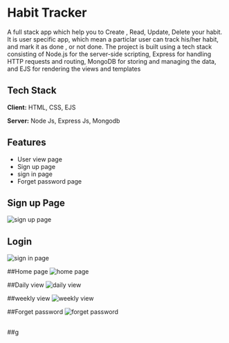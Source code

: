 # Habit Tracker

A full stack app which help you to Create , Read, Update, Delete your habit. It is user specific app, which mean a particlar user can track his/her habit, and mark it as done , or not done. The project is built using a tech stack consisting of Node.js for the server-side scripting, Express for handling HTTP requests and routing, MongoDB for storing and managing the data, and EJS for rendering the views and templates


## Tech Stack

**Client:** HTML, CSS, EJS

**Server:** Node Js, Express Js, Mongodb


## Features

- User view page
- Sign up page
- sign in page
- Forget password page

## Sign up Page
![sign up page](https://github.com/TripurariPandit/nodejshabittracker/assets/134164353/3df10d41-0d58-4ab2-9df9-85f0135e732d)

## Login
![sign in page](https://github.com/TripurariPandit/nodejshabittracker/assets/134164353/2b70f800-e9e6-404e-95de-f39a2e6c177c)

##Home page
![home page](https://github.com/TripurariPandit/nodejshabittracker/assets/134164353/44ff2eac-fc92-4250-aaa5-f6540ccb66b7)

##Daily view
![daily view](https://github.com/TripurariPandit/nodejshabittracker/assets/134164353/c4b4eff9-6dbd-47c5-b9d7-606d85d1924b)

##weekly view
![weekly view](https://github.com/TripurariPandit/nodejshabittracker/assets/134164353/8a0f9f0c-78fb-4996-aca4-8f71938e2334)

##Forget password
![forget password](https://github.com/TripurariPandit/nodejshabittracker/assets/134164353/e8d8ae55-f6f5-4dbd-a067-0406c41750ed)









##
##g
